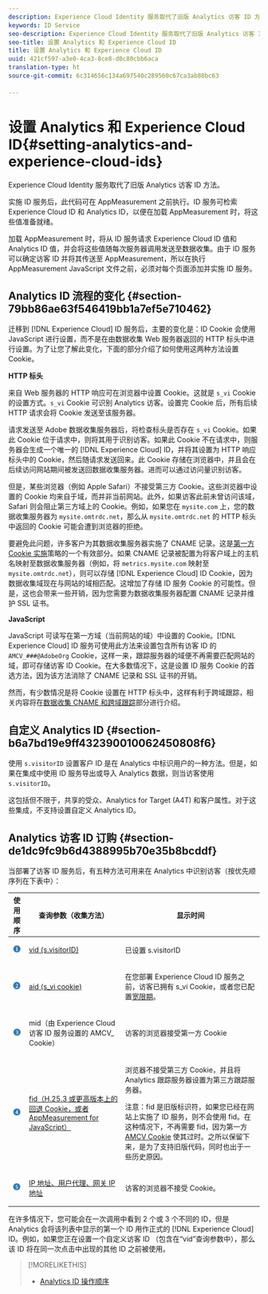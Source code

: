 ```yaml
---
description: Experience Cloud Identity 服务取代了旧版 Analytics 访客 ID 方法。
keywords: ID Service
seo-description: Experience Cloud Identity 服务取代了旧版 Analytics 访客 ID 方法。
seo-title: 设置 Analytics 和 Experience Cloud ID
title: 设置 Analytics 和 Experience Cloud ID
uuid: 421cf597-a3e0-4ca3-8ce8-d0c80cbb6aca
translation-type: ht
source-git-commit: 6c314656c134a697540c289560c67ca3ab88bc63

---
```



# 设置 Analytics 和 Experience Cloud ID{#setting-analytics-and-experience-cloud-ids}

Experience Cloud Identity 服务取代了旧版 Analytics 访客 ID 方法。

实施 ID 服务后，此代码可在 AppMeasurement 之前执行。ID 服务可检索 Experience Cloud ID 和 Analytics ID，以便在加载 AppMeasurement 时，将这些值准备就绪。

加载 AppMeasurement 时，将从 ID 服务请求 Experience Cloud ID 值和 Analytics ID 值，并会将这些值随每次服务器调用发送至数据收集。由于 ID 服务可以确定访客 ID 并将其传送至 AppMeasurement，所以在执行 AppMeasurement JavaScript 文件之前，必须对每个页面添加并实施 ID 服务。

## Analytics ID 流程的变化 {#section-79bb86ae63f546419bb1a7ef5e710462}

迁移到 [!DNL Experience Cloud] ID 服务后，主要的变化是：ID Cookie 会使用 JavaScript 进行设置，而不是在由数据收集 Web 服务器返回的 HTTP 标头中进行设置。为了让您了解此变化，下面的部分介绍了如何使用这两种方法设置 Cookie。

**HTTP 标头**

来自 Web 服务器的 HTTP 响应可在浏览器中设置 Cookie。这就是 `s_vi` Cookie 的设置方式。`s_vi` Cookie 可识别 Analytics 访客。设置完 Cookie 后，所有后续 HTTP 请求会将 Cookie 发送至该服务器。

请求发送至 Adobe 数据收集服务器后，将检查标头是否存在 `s_vi` Cookie。如果此 Cookie 位于请求中，则将其用于识别访客。如果此 Cookie 不在请求中，则服务器会生成一个唯一的 [!DNL Experience Cloud] ID，并将其设置为 HTTP 响应标头中的 Cookie，然后随请求发送回来。此 Cookie 存储在浏览器中，并且会在后续访问网站期间被发送回数据收集服务器。进而可以通过访问量识别访客。

但是，某些浏览器（例如 Apple Safari）不接受第三方 Cookie。这些浏览器中设置的 Cookie 均来自于域，而并非当前网站。此外，如果访客此前未曾访问该域，Safari 则会阻止第三方域上的 Cookie。例如，如果您在 `mysite.com` 上，您的数据收集服务器为 `mysite.omtrdc.net`，那么从 `mysite.omtrdc.net` 的 HTTP 标头中返回的 Cookie 可能会遭到浏览器的拒绝。

要避免此问题，许多客户为其数据收集服务器实施了 CNAME 记录。这是[第一方 Cookie 实施](https://marketing.adobe.com/resources/help/en_US/whitepapers/first_party_cookies/)策略的一个有效部分。如果 CNAME 记录被配置为将客户域上的主机名映射至数据收集服务器（例如，将 `metrics.mysite.com` 映射至 `mysite.omtrdc.net`），则可以存储 [!DNL Experience Cloud] ID Cookie，因为数据收集域现在与网站的域相匹配。这增加了存储 ID 服务 Cookie 的可能性。但是，这也会带来一些开销，因为您需要为数据收集服务器配置 CNAME 记录并维护 SSL 证书。

**JavaScript**

JavaScript 可读写在第一方域（当前网站的域）中设置的 Cookie。[!DNL Experience Cloud] ID 服务可使用此方法来设置包含所有访客 ID 的 `AMCV_###@AdobeOrg` Cookie，这样一来，跟踪服务器的域便不再需要匹配网站的域，即可存储访客 ID Cookie。在大多数情况下，这是设置 ID 服务 Cookie 的首选方法，因为该方法消除了 CNAME 记录和 SSL 证书的开销。

然而，有少数情况是将 Cookie 设置在 HTTP 标头中，这样有利于跨域跟踪，相关内容将在[数据收集 CNAME 和跨域跟踪](../../reference/analytics-reference/cname.md#concept-4df91f8a30ad4ec7a01eb943d579cc9d)部分进行介绍。

## 自定义 Analytics ID {#section-b6a7bd19e9ff432390010062450808f6}

使用 `s.visitorID` 设置客户 ID 是在 Analytics 中标识用户的一种方法。但是，如果在集成中使用 ID 服务导出或导入 Analytics 数据，则当访客使用 `s.visitorID`。

这包括但不限于，共享的受众、Analytics for Target (A4T) 和客户属性。对于这些集成，不支持设置自定义 Analytics ID。

## Analytics 访客 ID 订购 {#section-de1dc9fc9b6d4388995b70e35b8bcddf}

当部署了访客 ID 服务后，有五种方法可用来在 Analytics 中识别访客（按优先顺序列在下表中）：

<table id="table_D267D36451F643D1BB68AF6FEAA6AD1A"> 
 <thead> 
  <tr> 
   <th colname="col1" class="entry"> 使用顺序 </th> 
   <th colname="col2" class="entry"> 查询参数（收集方法） </th> 
   <th colname="col3" class="entry"> 显示时间 </th> 
  </tr> 
 </thead>
 <tbody> 
  <tr> 
   <td colname="col1"> <p> <img id="image_9F3E58898A1B4F40BBDEF5ADE362E55C" src="assets/step1_icon.png" /> </p> </td> 
   <td colname="col2"> <p> <a href="https://marketing.adobe.com/resources/help/zh_CN/sc/implement/?f=visid_custom" format="http" scope="external"> vid (s.visitorID)</a> </p> </td> 
   <td colname="col3"> <p>已设置 s.visitorID </p> </td> 
  </tr> 
  <tr> 
   <td colname="col1"> <p> <img id="image_77A06981672745B6AEA8BB4D55911CCA" src="assets/step2_icon.png" /> </p> </td> 
   <td colname="col2"> <p> <a href="https://marketing.adobe.com/resources/help/zh_CN/sc/implement/?f=visid_analytics" format="http" scope="external"> aid (s_vi cookie)</a> </p> </td> 
   <td colname="col3"> <p>在您部署 <span class="keyword">Experience Cloud ID 服务</span>之前，访客已拥有 s_vi Cookie，或者您已配置<a href="../../reference/analytics-reference/grace-period.md" format="dita" scope="local">宽限期</a>。 </p> </td> 
  </tr> 
  <tr> 
   <td colname="col1"> <p> <img id="image_0A950B1A6B004387AFEE8EED882739CB" src="assets/step3_icon.png" /> </p> </td> 
   <td colname="col2"> <p>mid（由 Experience Cloud 访客 ID 服务设置的 AMCV_ Cookie） </p> </td> 
   <td colname="col3"> <p>访客的浏览器接受第一方 Cookie </p> </td> 
  </tr> 
  <tr> 
   <td colname="col1"> <p> <img id="image_6F0ED8FE3EF846CA8E6ECCC3C0070D85" src="assets/step4_icon.png" /> </p> </td> 
   <td colname="col2"> <p> <a href="https://marketing.adobe.com/resources/help/zh_CN/sc/implement/?f=visid_fallback" format="http" scope="external">fid（H.25.3 或更高版本上的回退 Cookie，或者 AppMeasurement for JavaScript）</a> </p> </td> 
   <td colname="col3"> <p>浏览器不接受第三方 Cookie，并且将 Analytics 跟踪服务器设置为第三方跟踪服务器。 </p> <p> <p>注意：<span class="codeph">fid</span> 是旧版标识符，如果您已经在网站上实施了 ID 服务，则不会使用 fid。在这种情况下，不再需要 <span class="codeph">fid</span>，因为第一方 <a href="../../introduction/cookies.md" format="dita" scope="local">AMCV Cookie</a> 使其过时。之所以保留下来，是为了支持旧版代码，同时也出于一些历史原因。 </p> </p> </td> 
  </tr> 
  <tr> 
   <td colname="col1"> <p> <img id="image_23D8C0EB69EC4084BC237B5B98C036F4" src="assets/step5_icon.png" /> </p> </td> 
   <td colname="col2"> <p> <a href="https://marketing.adobe.com/resources/help/zh_CN/sc/implement/?f=visid_fallback" format="http" scope="external"> IP 地址、用户代理、网关 IP 地址</a> </p> </td> 
   <td colname="col3"> <p>访客的浏览器不接受 Cookie。 </p> </td> 
  </tr> 
 </tbody> 
</table>

在许多情况下，您可能会在一次调用中看到 2 个或 3 个不同的 ID，但是 Analytics 会将该列表中显示的第一个 ID 用作正式的 [!DNL Experience Cloud] ID。例如，如果您正在设置一个自定义访客 ID （包含在“vid”查询参数中），那么该 ID 将在同一次点击中出现的其他 ID 之前被使用。

>[!MORELIKETHIS]
>
>* [Analytics ID 操作顺序](../../reference/analytics-reference/analytics-order-of-operations.md#concept-b92935b4fff545adb4773f3728bc15ef)

